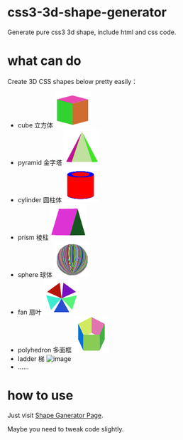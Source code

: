# css3-3d-shape-generator

Generate pure css3 3d shape, include html and css code.

# what can do

Create 3D CSS shapes below pretty easily：

+ cube 立方体 ![image](images/cube.png)
+ pyramid 金字塔 ![image](images/pyramid.png)
+ cylinder 圆柱体 ![image](images/cylinder.png)
+ prism 棱柱 ![image](images/prism.png)
+ sphere 球体 ![image](images/sphere.png)
+ fan 扇叶 ![image](images/fan.png)
+ polyhedron 多面框 ![image](images/polyhedron.png)
+ ladder 梯 ![image](images/ladder.png)
+ ......

# how to use

Just visit [Shape Ganerator Page](http://tt-cc.cc/web-app/css3-3d-shape-generator/).

Maybe you need to tweak code slightly.
